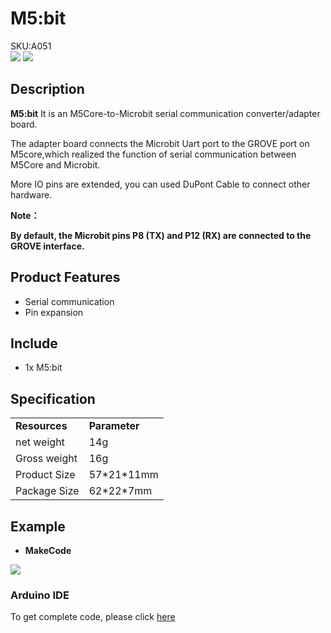 # M5:bit

<div class="badge badge-pill badge-primary product_sku_tag">SKU:A051</div>

<div class="product_pic"><img src="assets/img/product_pics/unit/m5bit/unit_m5bit_01.webp"> <img src="assets/img/product_pics/unit/m5bit/unit_m5bit_02.webp"></div>

## Description

**M5:bit**  It is an M5Core-to-Microbit serial communication converter/adapter board.

The adapter board connects the Microbit Uart port to the GROVE port on M5core,which realized the function of serial communication between M5Core and Microbit. 

More IO pins are extended, you can used DuPont Cable to connect other hardware.

**Note：**

**By default, the Microbit pins P8 (TX) and P12 (RX) are connected to the GROVE interface.** 

## Product Features

-  Serial communication
-  Pin expansion

## Include

-  1x M5:bit

## Specification

<table>
   <tr style="font-weight:bold">
      <td>Resources</td>
      <td>Parameter</td>
   </tr>
   <tr>
      <td>net weight</td>
      <td>14g</td>
   </tr>
   <tr>
      <td>Gross weight</td>
      <td>16g</td>
   </tr>
   <tr>
      <td>Product Size</td>
      <td>57*21*11mm</td>
   </tr>
   <tr>
      <td>Package Size</td>
      <td>62*22*7mm</td>
   </tr>
 </table>

## Example

- **MakeCode**

<img src="assets/img/product_pics/unit/m5bit/m5bit.webp">

### Arduino IDE

To get complete code, please click [here](https://github.com/m5stack/M5Stack/tree/master/examples/Unit/M5BIT)

<script>

   var purchase_link = 'https://m5stack.com/collections/m5-unit/products/m5-bit-iot-classroom-development-board';

   anchor_search(purchase_link);
   scrollFunc();

</script>